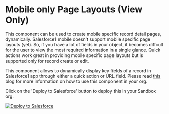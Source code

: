 Mobile only Page Layouts (View Only)
===============================
This component can be used to create mobile specific record detail pages, dynamically. Salesforce1 mobile doesn't support mobile specific page layouts (yet). So, if you have a lot of fields in your object, it becomes diffcult for the user to view the most required information in a single glance. Quick actions work great in providing mobile specific page layouts but is supported only for record create or edit.

This component allows to dynamically display key fields of a record in Salesforce1 app through either a quick action or URL field. Please read <a href="https://medium.com/@kumarrk21/mobile-page-layouts-for-salesforce1-a-simple-workaround-77b84f77af39#.7uhejxwqz">this</a> blog for more information on how to use this component in your org.

Click on the 'Deploy to Salesforce' button to deploy this in your Sandbox org.

<a href="https://githubsfdeploy.herokuapp.com?">
  <img alt="Deploy to Salesforce"
       src="https://raw.githubusercontent.com/afawcett/githubsfdeploy/master/deploy.png">
</a>